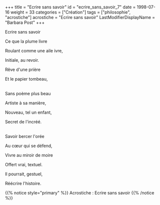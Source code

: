 +++
title = "Ecrire sans savoir"
id = "ecrire_sans_savoir_7"
date = 1998-07-16
weight = 33
categories = ["Création"]
tags = ["philosophie", "acrostiche"]
acrostiche = "Ecrire sans savoir"
LastModifierDisplayName = "Barbara Post"
+++

Ecrire sans savoir

Ce que la plume livre

Roulant comme une aile ivre,

Initiale, au revoir.

Rêve d'une prière

Et le papier tombeau,

 \
Sans poème plus beau

Artiste à sa manière,

Nouveau, tel un enfant,

Secret de l'incréé.

 \
Savoir bercer l'orée

Au cœur qui se défend,

Vivre au miroir de moire

Offert vrai, textuel.

Il pourrait, gestuel,

Réécrire l'histoire.

{{% notice style="primary" %}}
Acrostiche : Ecrire sans savoir
{{% /notice %}}
